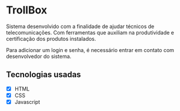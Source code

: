 # TrollBox
  
 Sistema desenvolvido com a finalidade de ajudar técnicos de telecomunicações. Com ferramentas que auxiliam na produtividade e certificação dos produtos instalados.

Para adicionar um login e senha, é necessário entrar em contato com desenvolvedor do sistema.

 ## Tecnologias usadas 
  
 - [x] HTML 
 - [x] CSS 
 - [x] Javascript
